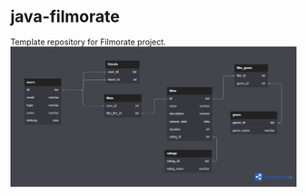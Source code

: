 # java-filmorate
Template repository for Filmorate project.
<picture>
  <source media="(prefers-color-scheme: dark)" srcset="https://github.com/Racooon73/java-filmorate/blob/main/filmorateDB.png">
  <source media="(prefers-color-scheme: light)" srcset="https://github.com/Racooon73/java-filmorate/blob/main/filmorateDB.png">
  <img alt="Shows an illustrated sun in light mode and a moon with stars in dark mode." src="https://github.com/Racooon73/java-filmorate/blob/main/filmorateDB.png">
</picture>
